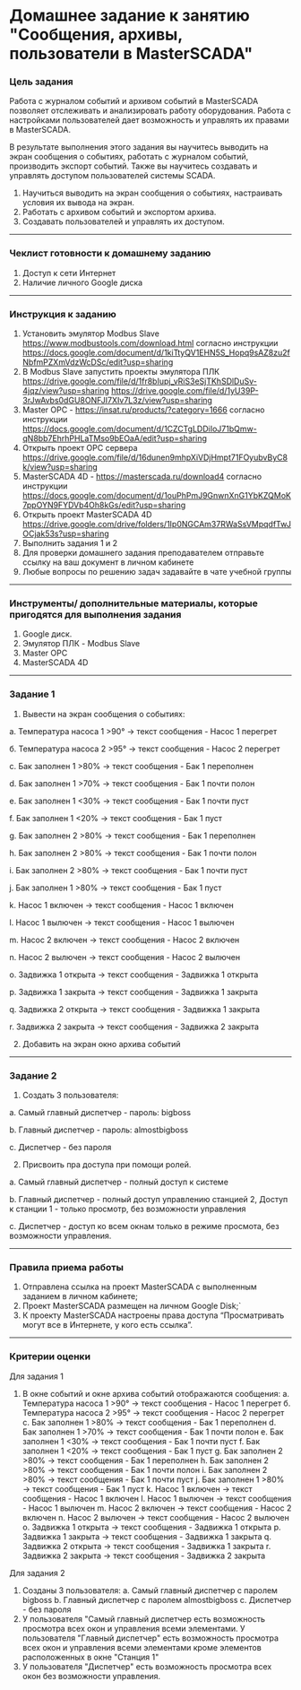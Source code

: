 # Домашнее задание к занятию "Сообщения, архивы, пользователи в MasterSCADA"

### Цель задания

Работа с журналом событий и архивом событий в MasterSCADA позволяет отслеживать и анализировать работу оборудования. Работа с настройками пользователей дает возможность и управлять их правами в MasterSCADA.

В результате выполнения этого задания вы научитесь выводить на экран сообщения о событиях, работать с журналом событий, производить экспорт событий. Также вы научитесь создавать и управлять доступом пользователей системы SCADA. 

1. Научиться выводить на экран сообщения о событиях, настраивать условия их вывода на экран.
2. Работать с архивом событий и экспортом архива.
3. Создавать пользователей и управлять их доступом.

------

### Чеклист готовности к домашнему заданию

1. Доступ к сети Интернет
2. Наличие личного Google диска

------

### Инструкция к заданию

1. Установить эмулятор Modbus Slave https://www.modbustools.com/download.html согласно инструкции https://docs.google.com/document/d/1kiTtyQV1EHN5S_Hopq9sAZ8zu2fNbfmPZXmVdzWcDSc/edit?usp=sharing
2. В Modbus Slave запустить проекты эмулятора ПЛК  https://drive.google.com/file/d/1fr8bIupj_vRiS3eSjTKhSDlDuSv-4jqz/view?usp=sharing https://drive.google.com/file/d/1yU39P-3rJwAvbs0dGU8ONFJI7XIv7L3z/view?usp=sharing
3. Master OPC - https://insat.ru/products/?category=1666 согласно инструкции https://docs.google.com/document/d/1CZCTgLDDiIoJ71bQmw-qN8bb7EhrhPHLaTMso9bEOaA/edit?usp=sharing
4. Открыть проект OPC сервера  https://drive.google.com/file/d/16dunen9mhpXiVDjHmpt71FOyubvByC8k/view?usp=sharing
5. MasterSCADA 4D - https://masterscada.ru/download4 согласно инструкции https://docs.google.com/document/d/1ouPhPmJ9GnwnXnG1YbKZQMoK7ppOYN9FYDVb4Oh8kGs/edit?usp=sharing
6. Открыть проект MasterSCADA 4D  https://drive.google.com/drive/folders/1Ip0NGCAm37RWaSsVMpqdfTwJOCjak53s?usp=sharing
7. Выполнить задания 1 и 2
8. Для проверки домашнего задания преподавателем отправьте ссылку на ваш документ в личном кабинете
9. Любые вопросы по решению задач задавайте в чате учебной группы

------

### Инструменты/ дополнительные материалы, которые пригодятся для выполнения задания

1. Google диск.
2. Эмулятор ПЛК - Modbus Slave
3. Master OPC
4. MasterSCADA 4D
------

### Задание 1

1. Вывести на экран сообщения о событиях:

 a. Температура насоса 1 >90° → текст сообщения - Насос 1 перегрет
 
 б. Температура насоса 2 >95° → текст сообщения - Насос 2 перегрет
 
 c. Бак заполнен 1 >80% → текст сообщения - Бак 1 переполнен
 
 d. Бак заполнен 1 >70% → текст сообщения - Бак 1 почти полон
 
 e. Бак заполнен 1 <30% → текст сообщения - Бак 1 почти пуст
 
 f. Бак заполнен 1 <20% → текст сообщения - Бак 1 пуст
 
 g. Бак заполнен 2 >80% → текст сообщения - Бак 1 переполнен
 
 h. Бак заполнен 2 >80% → текст сообщения - Бак 1 почти полон
 
 i. Бак заполнен 2 >80% → текст сообщения - Бак 1 почти пуст
 
 j. Бак заполнен 1 >80% → текст сообщения - Бак 1 пуст
 
 k. Насос 1 включен → текст сообщения - Насос 1 включен
 
 l. Насос 1 вылючен → текст сообщения - Насос 1 вылючен
 
 m. Насос 2 включен → текст сообщения - Насос 2 включен
 
 n. Насос 2 вылючен → текст сообщения - Насос 2 вылючен
 
 o. Задвижка 1 открыта → текст сообщения - Задвижка 1 открыта
 
 p. Задвижка 1 закрыта → текст сообщения - Задвижка 1 закрыта
 
 q. Задвижка 2 открыта → текст сообщения - Задвижка 1 закрыта
 
 r. Задвижка 2 закрыта → текст сообщения - Задвижка 2 закрыта
 
2. Добавить на экран окно архива событий

------

### Задание 2

1. Создать 3 пользователя:

 a. Самый главный диспетчер - пароль: bigboss
 
 b. Главный диспетчер - пароль: almostbigboss
 
 c. Диспетчер - без пароля
 
2. Присвоить пра доступа при помощи ролей.
 
 a. Самый главный диспетчер - полный доступ к системе
 
 b. Главный диспетчер - полный доступ управлению станцией 2, Доступ к станции 1 - только просмотр, без возможности управления
 
 c. Диспетчер - доступ ко всем окнам только в режиме просмота, без возможности управления.

------

### Правила приема работы

1. Отправлена ссылка на проект MasterSCADA с выполненным заданием в личном кабинете;
2. Проект MasterSCADA размещен на личном Google Disk;`
3. К проекту MasterSCADA настроены права доступа “Просматривать могут все в Интернете, у кого есть ссылка”.

------

### Критерии оценки

  Для задания 1
1. В окне событий и окне архива событий отображаются сообщения:
 a. Температура насоса 1 >90° → текст сообщения - Насос 1 перегрет
 б. Температура насоса 2 >95° → текст сообщения - Насос 2 перегрет
 c. Бак заполнен 1 >80% → текст сообщения - Бак 1 переполнен
 d. Бак заполнен 1 >70% → текст сообщения - Бак 1 почти полон
 e. Бак заполнен 1 <30% → текст сообщения - Бак 1 почти пуст
 f. Бак заполнен 1 <20% → текст сообщения - Бак 1 пуст
 g. Бак заполнен 2 >80% → текст сообщения - Бак 1 переполнен
 h. Бак заполнен 2 >80% → текст сообщения - Бак 1 почти полон
 i. Бак заполнен 2 >80% → текст сообщения - Бак 1 почти пуст
 j. Бак заполнен 1 >80% → текст сообщения - Бак 1 пуст
 k. Насос 1 включен → текст сообщения - Насос 1 включен
 l. Насос 1 вылючен → текст сообщения - Насос 1 вылючен
 m. Насос 2 включен → текст сообщения - Насос 2 включен
 n. Насос 2 вылючен → текст сообщения - Насос 2 вылючен
 o. Задвижка 1 открыта → текст сообщения - Задвижка 1 открыта
 p. Задвижка 1 закрыта → текст сообщения - Задвижка 1 закрыта
 q. Задвижка 2 открыта → текст сообщения - Задвижка 1 закрыта
 r. Задвижка 2 закрыта → текст сообщения - Задвижка 2 закрыта

Для задания 2
 1. Созданы 3 пользователя:
 a. Самый главный диспетчер  с паролем  bigboss
 b. Главный диспетчер с паролем almostbigboss
 c. Диспетчер - без пароля
 2. У пользователя "Самый главный диспетчер есть возможность просмотра всех окон и управления всеми элементами. У пользователя "Главный диспетчер" есть возможность просмотра всех окон и управления всеми элементами кроме элементов расположенных в окне "Станция 1"
 3. У пользователя "Диспетчер" есть возможность просмотра всех окон без возможности управления.
